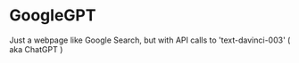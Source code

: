 # GoogleGPT
Just a webpage like Google Search, but with API calls to 'text-davinci-003' ( aka ChatGPT )
